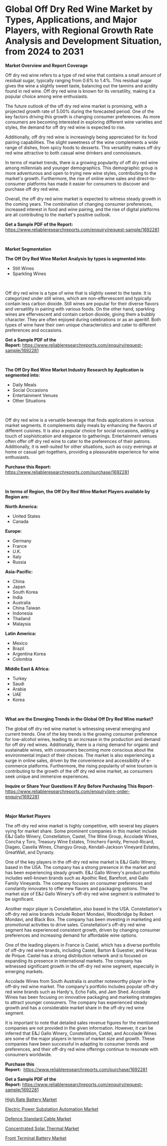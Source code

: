 <p><h1>Global Off Dry Red Wine Market by Types, Applications, and Major Players, with Regional Growth Rate Analysis and Development Situation, from 2024 to 2031</h1></p><p><strong>Market Overview and Report Coverage</strong></p>
<p><p>Off dry red wine refers to a type of red wine that contains a small amount of residual sugar, typically ranging from 0.6% to 1.4%. This residual sugar gives the wine a slightly sweet taste, balancing out the tannins and acidity found in red wine. Off dry red wine is known for its versatility, making it a popular choice among wine enthusiasts.</p><p>The future outlook of the off dry red wine market is promising, with a projected growth rate of 5.00% during the forecasted period. One of the key factors driving this growth is changing consumer preferences. As more consumers are becoming interested in exploring different wine varieties and styles, the demand for off dry red wine is expected to rise.</p><p>Additionally, off dry red wine is increasingly being appreciated for its food pairing capabilities. The slight sweetness of the wine complements a wide range of dishes, from spicy foods to desserts. This versatility makes off dry red wine attractive to both casual wine drinkers and connoisseurs.</p><p>In terms of market trends, there is a growing popularity of off dry red wine among millennials and younger demographics. This demographic group is more adventurous and open to trying new wine styles, contributing to the market's growth. Furthermore, the rise of online wine sales and direct-to-consumer platforms has made it easier for consumers to discover and purchase off dry red wine.</p><p>Overall, the off dry red wine market is expected to witness steady growth in the coming years. The combination of changing consumer preferences, increased interest in food and wine pairing, and the rise of digital platforms are all contributing to the market's positive outlook.</p></p>
<p><strong>Get a Sample PDF of the Report:</strong> <a href="https://www.reliableresearchreports.com/enquiry/request-sample/1692281">https://www.reliableresearchreports.com/enquiry/request-sample/1692281</a></p>
<p>&nbsp;</p>
<p><strong>Market Segmentation</strong></p>
<p><strong>The Off Dry Red Wine Market Analysis by types is segmented into:</strong></p>
<p><ul><li>Still Wines</li><li>Sparkling Wines</li></ul></p>
<p>&nbsp;</p>
<p><p>Off dry red wine is a type of wine that is slightly sweet to the taste. It is categorized under still wines, which are non-effervescent and typically contain less carbon dioxide. Still wines are popular for their diverse flavors and versatility in pairing with various foods. On the other hand, sparkling wines are effervescent and contain carbon dioxide, giving them a bubbly character. They are often enjoyed during celebrations or as an aperitif. Both types of wine have their own unique characteristics and cater to different preferences and occasions.</p></p>
<p><strong>Get a Sample PDF of the Report:</strong>&nbsp;<a href="https://www.reliableresearchreports.com/enquiry/request-sample/1692281">https://www.reliableresearchreports.com/enquiry/request-sample/1692281</a></p>
<p>&nbsp;</p>
<p><strong>The Off Dry Red Wine Market Industry Research by Application is segmented into:</strong></p>
<p><ul><li>Daily Meals</li><li>Social Occasions</li><li>Entertainment Venues</li><li>Other Situations</li></ul></p>
<p>&nbsp;</p>
<p><p>Off dry red wine is a versatile beverage that finds applications in various market segments. It complements daily meals by enhancing the flavors of different cuisines. It is also a popular choice for social occasions, adding a touch of sophistication and elegance to gatherings. Entertainment venues often offer off dry red wine to cater to the preferences of their patrons. Additionally, it is well-suited for other situations, such as cozy evenings at home or casual get-togethers, providing a pleasurable experience for wine enthusiasts.</p></p>
<p><strong>Purchase this Report:</strong>&nbsp; <a href="https://www.reliableresearchreports.com/purchase/1692281">https://www.reliableresearchreports.com/purchase/1692281</a></p>
<p>&nbsp;</p>
<p><strong>In terms of Region, the Off Dry Red Wine Market Players available by Region are:</strong></p>
<p>
    <p> <strong> North America: </strong>
        <ul>
            <li>United States</li>
            <li>Canada</li>
        </ul>
        </p> 
    <p> <strong> Europe: </strong>
        <ul>
            <li>Germany</li>
            <li>France</li>
            <li>U.K.</li>
            <li>Italy</li>
            <li>Russia</li>
        </ul>
        </p> 
    <p> <strong> Asia-Pacific: </strong>
        <ul>
            <li>China</li>
            <li>Japan</li>
            <li>South Korea</li>
            <li>India</li>
            <li>Australia</li>
            <li>China Taiwan</li>
            <li>Indonesia</li>
            <li>Thailand</li>
            <li>Malaysia</li>
        </ul>
        </p> 
    <p> <strong> Latin America: </strong>
        <ul>
            <li>Mexico</li>
            <li>Brazil</li>
            <li>Argentina Korea</li>
            <li>Colombia</li>
        </ul>
        </p> 
    <p> <strong> Middle East & Africa: </strong>
        <ul>
            <li>Turkey</li>
            <li>Saudi</li>
            <li>Arabia</li>
            <li>UAE</li>
            <li>Korea</li>
        </ul>
    </p>
    </p>
<p>&nbsp;</p>
<p><strong>What are the Emerging Trends in the Global Off Dry Red Wine market?</strong></p>
<p><p>The global off dry red wine market is witnessing several emerging and current trends. One of the key trends is the growing consumer preference for low-alcohol wines, leading to an increase in the production and demand for off dry red wines. Additionally, there is a rising demand for organic and sustainable wines, with consumers becoming more conscious about the environmental impact of their choices. The market is also experiencing a surge in online sales, driven by the convenience and accessibility of e-commerce platforms. Furthermore, the rising popularity of wine tourism is contributing to the growth of the off dry red wine market, as consumers seek unique and immersive experiences.</p></p>
<p><strong>Inquire or Share Your Questions If Any Before Purchasing This Report</strong>- <a href="https://www.reliableresearchreports.com/enquiry/pre-order-enquiry/1692281">https://www.reliableresearchreports.com/enquiry/pre-order-enquiry/1692281</a></p>
<p>&nbsp;</p>
<p><strong>Major Market Players</strong></p>
<p><p>The off-dry red wine market is highly competitive, with several key players vying for market share. Some prominent companies in this market include E&J Gallo Winery, Constellation, Castel, The Wine Group, Accolade Wines, Concha y Toro, Treasury Wine Estates, Trinchero Family, Pernod-Ricard, Diageo, Casella Wines, Changyu Group, Kendall-Jackson Vineyard Estates, GreatWall, and Dynasty.</p><p>One of the key players in the off-dry red wine market is E&J Gallo Winery, based in the USA. The company has a strong presence in the market and has been experiencing steady growth. E&J Gallo Winery's product portfolio includes well-known brands such as Apothic Red, Barefoot, and Gallo Family Vineyards. The company focuses on consumer preferences and constantly innovates to offer new flavors and packaging options. The market size of E&J Gallo Winery's off-dry red wine segment is estimated to be significant.</p><p>Another major player is Constellation, also based in the USA. Constellation's off-dry red wine brands include Robert Mondavi, Woodbridge by Robert Mondavi, and Black Box. The company has been investing in marketing and promotional activities to drive sales. Constellation's off-dry red wine segment has experienced consistent growth, driven by changing consumer preferences and increasing demand for affordable wine options.</p><p>One of the leading players in France is Castel, which has a diverse portfolio of off-dry red wine brands, including Castel, Barton & Guestier, and Haras de Pirque. Castel has a strong distribution network and is focused on expanding its presence in international markets. The company has witnessed significant growth in the off-dry red wine segment, especially in emerging markets.</p><p>Accolade Wines from South Australia is another noteworthy player in the off-dry red wine market. The company's portfolio includes popular off-dry red wine brands such as Hardy's, Echo Falls, and Jam Shed. Accolade Wines has been focusing on innovative packaging and marketing strategies to attract younger consumers. The company has experienced steady growth and has a considerable market share in the off-dry red wine segment.</p><p>It is important to note that detailed sales revenue figures for the mentioned companies are not provided in the given information. However, it can be inferred that E&J Gallo Winery, Constellation, Castel, and Accolade Wines are some of the major players in terms of market size and growth. These companies have been successful in adapting to consumer trends and preferences, and their off-dry red wine offerings continue to resonate with consumers worldwide.</p></p>
<p><strong>Purchase this Report:</strong>&nbsp;&nbsp;<a href="https://www.reliableresearchreports.com/purchase/1692281">https://www.reliableresearchreports.com/purchase/1692281</a></p>
<p></p>
<p><strong>Get a Sample PDF of the Report:</strong>&nbsp;<a href="https://www.reliableresearchreports.com/enquiry/request-sample/1692281">https://www.reliableresearchreports.com/enquiry/request-sample/1692281</a></p>
<p><p><a href="https://github.com/guneycigdem35/Market-Research-Report-List-1/blob/main/high-rate-battery-market.md">High Rate Battery Market</a></p><p><a href="https://github.com/yoshih12/Market-Research-Report-List-1/blob/main/electric-power-substation-automation-market.md">Electric Power Substation Automation Market</a></p><p><a href="https://github.com/mharielmesa/Market-Research-Report-List-1/blob/main/defence-standard-cable-market.md">Defence Standard Cable Market</a></p><p><a href="https://github.com/irfadac/Market-Research-Report-List-1/blob/main/concentrated-solar-thermal-market.md">Concentrated Solar Thermal Market</a></p><p><a href="https://github.com/changoleonlaverguenzanoexiste/Market-Research-Report-List-1/blob/main/front-terminal-battery-market.md">Front Terminal Battery Market</a></p></p>